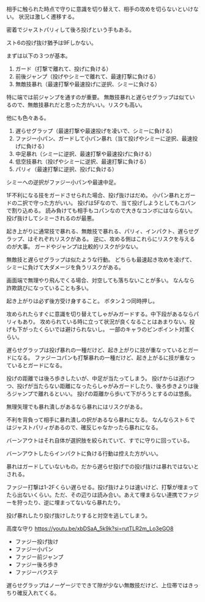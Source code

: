 相手に触られた時点で守りに意識を切り替えて、相手の攻めを切らないといけない。
状況は激しく遷移する。

密着でジャストパリィして後ろ投げという手もある。

スト6の投げ抜け猶予は9Fしかない。

まずは以下の３つが基本。

1. ガード（打撃で離れて、投げに負ける）
2. 前後ジャンプ（投げやシミーで離れて、最速打撃に負ける）
3. 無敵技暴れ（最速打撃や最速投げに逆択、シミーに負ける）

特に端では前ジャンプを通すのが重要。
無敵技暴れと遅らせグラップは似ているので、無敵技暴れだと思った方がいい。リスクも高い。

他にも色々ある。

1. 遅らせグラップ（最速打撃や最速投げを凌いで、シミーに負ける）
2. ファジー小パン、ガードして小パン暴れ（当て投げやシミーに逆択、最速投げに負ける）
3. 中足暴れ（シミーに逆択、最速打撃や最速投げに負ける）
4. 低空技暴れ（投げやシミーに逆択、最速打撃に負ける）
5. パリィ（最速打撃に逆択、投げに負ける）

シミーへの逆択がファジー小パンや最速中足。

1F不利になる技をガードさせられた場合、投げ抜けはだめ。
小パン暴れとガードの二択で守った方がいい。
投げは5Fなので、当て投げしようとしてもコパンで割り込める。
読み負けても相手もコパンなので大きなコンボにはならない。投げ抜けしてシミーされるのが最悪。

起き上がりに通常技で暴れる、無敵技で暴れる、パリィ、インパクト、遅らせグラップ、はそれぞれリスクがある。
逆に、攻める側はこれらにリスクを与えるのが大事。
ガードやジャンプは比較的リスクが少ない。

無敵技と遅らせグラップは似たような行動。
どちらも最速起き攻めを凌げて、シミーに負けて大ダメージを負うリスクがある。

画面端で無理やり飛んでくる場合、対空しても落ちないことが多い。
なんなら詐欺跳びになっていることも多い。

起き上がりは必ず後方受け身すること。
ボタン２つ同時押し。

攻められたらすぐに意識を切り替えてしゃがみガードする。中下段があるならパリィもあり。
攻められている時に立って状況が良くなることはあまりない。投げも下がったくらいでは避けられないし。
一部のキャラのピンポイント対策くらい。

遅らせグラップは投げ暴れの一種だけど、起き上がりに技が重なっているとガードになる。
ファジーコパンも打撃暴れの一種だけど、起き上がるに技が重なっているとガードになる。

投げの距離では後ろ歩きしたいが、中足が当たってしまう。
投げからは逃げつつ、投げが当たらない距離になったらしゃがみガードしたり、後ろ歩きよりは後ろジャンプで離れるといい。
投げの距離から歩いて下がろうとするのは悠長。

無理矢理でも暴れ潰しがあるなら暴れにはリスクがある。

不利を背負って相手に暴れ潰しの択があるなら暴れになる。
なんならスト６ではジャストパリィがあるので、確反じゃなかったら暴れになる。

バーンアウトはそれ自体が選択肢を絞られていて、すでに守りに回っている。

バーンアウトしたらインパクトに負ける行動は控えた方がいい。

暴れはガードしていないもの。だから遅らせ投げでの投げ抜けは暴れではないとされる。

ファジー打撃は1-2Fくらい遅らせる。投げ抜けよりは速いけど、打撃が埋まってたら出ないくらい。ただ、その辺りは読み合い。あえて埋まらない連携でファジーを狩ったり、逆に埋まってないなら暴れたり。

投げ暴れしたり投げ抜けしたりすると対空を逃してしまう。

高度な守り
https://youtu.be/xbDSaA_5k9k?si=rutTLR2m_Lo3eGO8

- ファジー投げ抜け
- ファジー小パン
- ファジー前ジャンプ
- ファジー後ろ歩き
- ファジーバクステ

遅らせグラップはノーゲージでできて隙が少ない無敵技だけど、上位帯ではきっちり確反入れてくる。
